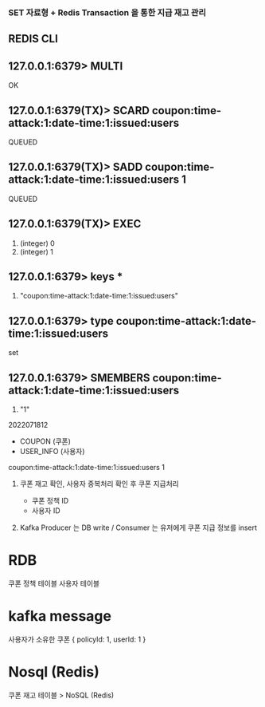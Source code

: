 ### SET 자료형 + Redis Transaction 을 통한 지급 재고 관리

## REDIS CLI
## 127.0.0.1:6379> MULTI
 OK
## 127.0.0.1:6379(TX)> SCARD coupon:time-attack:1:date-time:1:issued:users
 QUEUED
## 127.0.0.1:6379(TX)> SADD coupon:time-attack:1:date-time:1:issued:users 1
 QUEUED
## 127.0.0.1:6379(TX)> EXEC
 1) (integer) 0
 2) (integer) 1
##    127.0.0.1:6379> keys *
 1) "coupon:time-attack:1:date-time:1:issued:users"
## 127.0.0.1:6379> type coupon:time-attack:1:date-time:1:issued:users
   set

## 127.0.0.1:6379> SMEMBERS coupon:time-attack:1:date-time:1:issued:users
 1) "1"

2022071812

- COUPON    (쿠폰)
- USER_INFO (사용자)

coupon:time-attack:1:date-time:1:issued:users 1

1. 쿠폰 재고 확인, 사용자 중복처리 확인 후 쿠폰 지급처리
    - 쿠폰 정책 ID
    - 사용자 ID

2. Kafka Producer 는 DB write / Consumer 는 유저에게 쿠폰 지급 정보를 insert

# RDB
쿠폰 정책 테이블
사용자 테이블

# kafka message
사용자가 소유한 쿠폰
{
policyId: 1,
userId: 1
}

# Nosql (Redis)
쿠폰 재고 테이블 > NoSQL (Redis)

